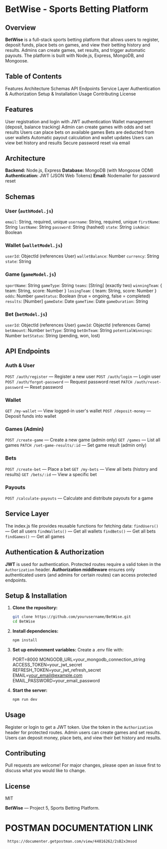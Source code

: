 # BetWise - Sports Betting Platform

## Overview

**BetWise** is a full-stack sports betting platform that allows users to register, deposit funds, place bets on games, and view their betting history and results. Admins can create games, set results, and trigger automatic payouts. The platform is built with Node.js, Express, MongoDB, and Mongoose.


## Table of Contents

 Features
 Architecture
 Schemas
 API Endpoints
 Service Layer
 Authentication & Authorization
 Setup & Installation
 Usage
 Contributing
 License



## Features

User registration and login with JWT authentication
Wallet management (deposit, balance tracking)
Admin can create games with odds and set results
Users can place bets on available games
Bets are deducted from user wallets
Automatic payout calculation and wallet updates
Users can view bet history and results
Secure password reset via email



## Architecture

 **Backend:** Node.js, Express
 **Database:** MongoDB (with Mongoose ODM)
 **Authentication:** JWT (JSON Web Tokens)
 **Email:** Nodemailer for password reset



## Schemas

### User (`authModel.js`)
 `email`: String, required, unique
 `username`: String, required, unique
 `firstName`: String
 `lastName`: String
 `password`: String (hashed)
 `state`: String
 `isAdmin`: Boolean

### Wallet (`walletModel.js`)
 `userId`: ObjectId (references User)
 `walletBalance`: Number
 `currency`: String
 `state`: String

### Game (`gameModel.js`)
 `sportName`: String
 `gameType`: String
 `teams`: [String] (exactly two)
 `winningTeam`: { team: String, score: Number }
 `losingTeam`: { team: String, score: Number }
 `odds`: Number
 `gameStatus`: Boolean (true = ongoing, false = completed)
 `results`: [Number]
 `gameDate`: Date
 `gameTime`: Date
 `gameDuration`: String

### Bet (`betModel.js`)
 `userId`: ObjectId (references User)
 `gameId`: ObjectId (references Game)
 `betAmount`: Number
 `betType`: String
 `betOnTeam`: String
 `potentialWinnings`: Number
 `betStatus`: String (pending, won, lost)


## API Endpoints

### Auth & User

 `POST /auth/register` — Register a new user
 `POST /auth/login` — Login user
 `POST /auth/forgot-password` — Request password reset
 `PATCH /auth/reset-password` — Reset password

### Wallet

 `GET /my-wallet` — View logged-in user's wallet
 `POST /deposit-money` — Deposit funds into wallet

### Games (Admin)

 `POST /create-game` — Create a new game (admin only)
 `GET /games` — List all games
 `PATCH /set-game-results/:id` — Set game result (admin only)

### Bets

 `POST /create-bet` — Place a bet
 `GET /my-bets` — View all bets (history and results)
 `GET /bets/:id` — View a specific bet

### Payouts
 `POST /calculate-payouts` — Calculate and distribute payouts for a game


## Service Layer

The index.js file provides reusable functions for fetching data:
 `findUsers()` — Get all users
 `findWallets()` — Get all wallets
 `findBets()` — Get all bets
 `findGames()` — Get all games

## Authentication & Authorization

 **JWT** is used for authentication. Protected routes require a valid token in the `Authorization` header.
 **Authorization middleware** ensures only authenticated users (and admins for certain routes) can access protected endpoints.


## Setup & Installation

1. **Clone the repository:**
   ```sh
   git clone https://github.com/yourusername/BetWise.git
   cd BetWise
   ```

2. **Install dependencies:**
   ```sh
   npm install
   ```

3. **Set up environment variables:**
   Create a .env file with:
   
   PORT=8000
   MONGODB_URL=your_mongodb_connection_string
   ACCESS_TOKEN=your_jwt_secret
   REFRESH_TOKEN=your_jwt_refresh_secret
   EMAIL=your_email@example.com
   EMAIL_PASSWORD=your_email_password
  

4. **Start the server:**
   ```sh
   npm run dev
   ```



## Usage

 Register or login to get a JWT token.
 Use the token in the `Authorization` header for protected routes.
 Admin users can create games and set results.
 Users can deposit money, place bets, and view their bet history and results.


## Contributing

Pull requests are welcome! For major changes, please open an issue first to discuss what you would like to change.


## License

MIT



**BetWise** — Project 5, Sports Betting Platform.


# POSTMAN DOCUMENTATION LINK
` https://documenter.getpostman.com/view/44816262/2sB2x3msod`